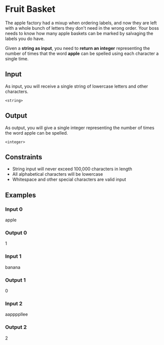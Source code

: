 # Fruit Basket

The apple factory had a mixup when ordering labels, and now they are left with a whole bunch of letters they don't need in the wrong order. Your boss needs to know how many apple baskets can be marked by salvaging the labels you do have.

Given a **string as input**, you need to **return an integer** representing the number of times that the word **apple** can be spelled using each character a single time.

## Input
As input, you will receive a single string of lowercase letters and other characters.
```
<string>
```

## Output
As output, you will give a single integer representing the number of times the word apple can be spelled.
```
<integer>
```

## Constraints
* String input will never exceed 100,000 characters in length
* All alphabetical characters will be lowercase
* Whitespace and other special characters are valid input

## Examples

### Input 0
apple

### Output 0
1

### Input 1
banana

### Output 1
0

### Input 2
aappppllee

### Output 2
2
